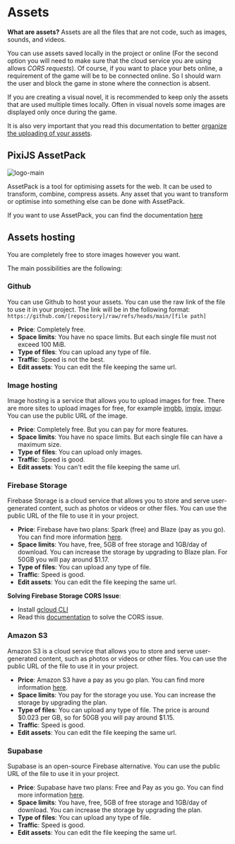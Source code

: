 # Assets

**What are assets?** Assets are all the files that are not code, such as images, sounds, and videos.

You can use assets saved locally in the project or online (For the second option you will need to make sure that the cloud service you are using allows *CORS requests*). Of course, if you want to place your bets online, a requirement of the game will be to be connected online. So I should warn the user and block the game in stone where the connection is absent.

If you are creating a visual novel, it is recommended to keep only the assets that are used multiple times locally. Often in visual novels some images are displayed only once during the game.

It is also very important that you read this documentation to better [organize the uploading of your assets](/start/assets-management.md).

## PixiJS AssetPack

![logo-main](https://github.com/user-attachments/assets/8e5a1437-e446-4b2d-9b9d-ff0898472086)

AssetPack is a tool for optimising assets for the web. It can be used to transform, combine, compress assets. Any asset that you want to transform or optimise into something else can be done with AssetPack.

If you want to use AssetPack, you can find the documentation [here](https://pixijs.io/assetpack)

## Assets hosting

You are completely free to store images however you want.

The main possibilities are the following:

### Github

You can use Github to host your assets. You can use the raw link of the file to use it in your project. The link will be in the following format: `https://github.com/[repository]/raw/refs/heads/main/[file path]`

* **Price**: Completely free.
* **Space limits**: You have no space limits. But each single file must not exceed 100 MiB.
* **Type of files**: You can upload any type of file.
* **Traffic**: Speed is not the best.
* **Edit assets**: You can edit the file keeping the same url.

### Image hosting

Image hosting is a service that allows you to upload images for free. There are more sites to upload images for free, for example [imgbb](https://imgbb.com/), [imgix](https://www.imgix.com/), [imgur](https://imgur.com/). You can use the public URL of the image.

* **Price**: Completely free. But you can pay for more features.
* **Space limits**: You have no space limits. But each single file can have a maximum size.
* **Type of files**: You can upload only images.
* **Traffic**: Speed is good.
* **Edit assets**: You can't edit the file keeping the same url.

### Firebase Storage

Firebase Storage is a cloud service that allows you to store and serve user-generated content, such as photos or videos or other files. You can use the public URL of the file to use it in your project.

* **Price**: Firebase have two plans: Spark (free) and Blaze (pay as you go). You can find more information [here](https://firebase.google.com/pricing).
* **Space limits**: You have, free, 5GB of free storage and 1GB/day of download. You can increase the storage by upgrading to Blaze plan. For 50GB you will pay around $1.17.
* **Type of files**: You can upload any type of file.
* **Traffic**: Speed is good.
* **Edit assets**: You can edit the file keeping the same url.

**Solving Firebase Storage CORS Issue**:

* Install [gcloud CLI](https://cloud.google.com/sdk/docs/install)
* Read this [documentation](https://intercom.help/flutterflow/en/articles/8145715-how-to-configure-cors-in-firebase-storage) to solve the CORS issue.

### Amazon S3

Amazon S3 is a cloud service that allows you to store and serve user-generated content, such as photos or videos or other files. You can use the public URL of the file to use it in your project.

* **Price**: Amazon S3 have a pay as you go plan. You can find more information [here](https://aws.amazon.com/s3/pricing/).
* **Space limits**: You pay for the storage you use. You can increase the storage by upgrading the plan.
* **Type of files**: You can upload any type of file. The price is around $0.023 per GB, so for 50GB you will pay around $1.15.
* **Traffic**: Speed is good.
* **Edit assets**: You can edit the file keeping the same url.

### Supabase

Supabase is an open-source Firebase alternative. You can use the public URL of the file to use it in your project.

* **Price**: Supabase have two plans: Free and Pay as you go. You can find more information [here](https://supabase.io/pricing).
* **Space limits**: You have, free, 5GB of free storage and 1GB/day of download. You can increase the storage by upgrading the plan.
* **Type of files**: You can upload any type of file.
* **Traffic**: Speed is good.
* **Edit assets**: You can edit the file keeping the same url.
